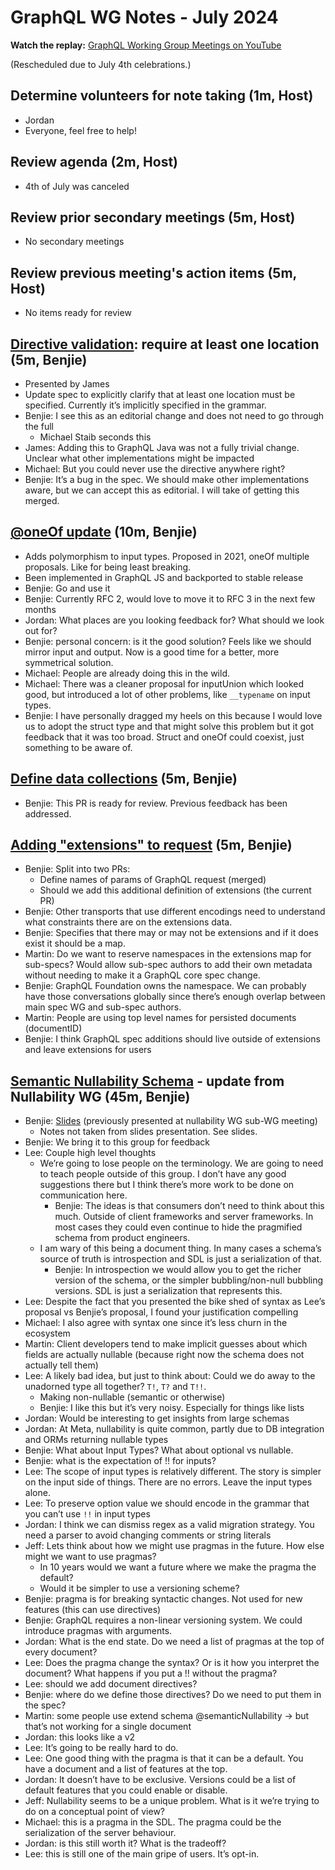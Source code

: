 # GraphQL WG Notes - July 2024

**Watch the replay:**
[GraphQL Working Group Meetings on YouTube](https://www.youtube.com/watch?v=1nl88fdbcVk&list=PLP1igyLx8foH30_sDnEZnxV_8pYW3SDtb)

<!-- The above is a specific link to this video; normally we would use this template instead:

**Watch the replays:**
[GraphQL Working Group Meetings on YouTube](https://www.youtube.com/playlist?list=PLP1igyLx8foH30_sDnEZnxV_8pYW3SDtb)

-->

(Rescheduled due to July 4th celebrations.)

## Determine volunteers for note taking (1m, Host)

- Jordan
- Everyone, feel free to help!

## Review agenda (2m, Host)

- 4th of July was canceled

## Review prior secondary meetings (5m, Host)

- No secondary meetings

## Review previous meeting's action items (5m, Host)

- No items ready for review

## [Directive validation](https://github.com/graphql/graphql-spec/pull/1089): require at least one location (5m, Benjie)

- Presented by James
- Update spec to explicitly clarify that at least one location must be
  specified. Currently it’s implicitly specified in the grammar.
- Benjie: I see this as an editorial change and does not need to go through the
  full
  - Michael Staib seconds this
- James: Adding this to GraphQL Java was not a fully trivial change. Unclear
  what other implementations might be impacted
- Michael: But you could never use the directive anywhere right?
- Benjie: It’s a bug in the spec. We should make other implementations aware,
  but we can accept this as editorial. I will take of getting this merged.

## [@oneOf update](https://github.com/graphql/graphql-spec/pull/825) (10m, Benjie)

- Adds polymorphism to input types. Proposed in 2021, oneOf multiple proposals.
  Like for being least breaking.
- Been implemented in GraphQL JS and backported to stable release
- Benjie: Go and use it
- Benjie: Currently RFC 2, would love to move it to RFC 3 in the next few months
- Jordan: What places are you looking feedback for? What should we look out for?
- Benjie: personal concern: is it the good solution? Feels like we should mirror
  input and output. Now is a good time for a better, more symmetrical solution.
- Michael: People are already doing this in the wild.
- Michael: There was a cleaner proposal for inputUnion which looked good, but
  introduced a lot of other problems, like `__typename` on input types.
- Benjie: I have personally dragged my heels on this because I would love us to
  adopt the struct type and that might solve this problem but it got feedback
  that it was too broad. Struct and oneOf could coexist, just something to be
  aware of.

## [Define data collections](https://github.com/graphql/graphql-spec/pull/1102) (5m, Benjie)

- Benjie: This PR is ready for review. Previous feedback has been addressed.

## [Adding "extensions" to request](https://github.com/graphql/graphql-spec/pull/976) (5m, Benjie)

- Benjie: Split into two PRs:
  - Define names of params of GraphQL request (merged)
  - Should we add this additional definition of extensions (the current PR)
- Benjie: Other transports that use different encodings need to understand what
  constraints there are on the extensions data.
- Benjie: Specifies that there may or may not be extensions and if it does exist
  it should be a map.
- Martin: Do we want to reserve namespaces in the extensions map for sub-specs?
  Would allow sub-spec authors to add their own metadata without needing to make
  it a GraphQL core spec change.
- Benjie: GraphQL Foundation owns the namespace. We can probably have those
  conversations globally since there’s enough overlap between main spec WG and
  sub-spec authors.
- Martin: People are using top level names for persisted documents (documentID)
- Benjie: I think GraphQL spec additions should live outside of extensions and
  leave extensions for users

## [Semantic Nullability Schema](https://github.com/graphql/nullability-wg/discussions/58) - update from Nullability WG (45m, Benjie)

- Benjie:
  [Slides](https://docs.google.com/presentation/d/e/2PACX-1vRlilp1jau8JytrSt4BSLPpublvAs2KJkeOrM_WJkW2QNoP6H2kg3ledFiknawU06nWQTLCAwdut7LZ/pub?start=false&loop=false&delayms=60000)
  (previously presented at nullability WG sub-WG meeting)
  - Notes not taken from slides presentation. See slides.
- Benjie: We bring it to this group for feedback
- Lee: Couple high level thoughts
  - We’re going to lose people on the terminology. We are going to need to teach
    people outside of this group. I don’t have any good suggestions there but I
    think there’s more work to be done on communication here.
    - Benjie: The ideas is that consumers don’t need to think about this much.
      Outside of client frameworks and server frameworks. In most cases they
      could even continue to hide the pragmified schema from product engineers.
  - I am wary of this being a document thing. In many cases a schema’s source of
    truth is introspection and SDL is just a serialization of that.
    - Benjie: In introspection we would allow you to get the richer version of
      the schema, or the simpler bubbling/non-null bubbling versions. SDL is
      just a serialization that represents this.
- Lee: Despite the fact that you presented the bike shed of syntax as Lee’s
  proposal vs Benjie’s proposal, I found your justification compelling
- Michael: I also agree with syntax one since it’s less churn in the ecosystem
- Martin: Client developers tend to make implicit guesses about which fields are
  actually nullable (because right now the schema does not actually tell them)
- Lee: A likely bad idea, but just to think about: Could we do away to the
  unadorned type all together? `T!`, `T?` and `T!!`.
  - Making non-nullable (semantic or otherwise)
  - Benjie: I like this but it’s very noisy. Especially for things like lists
- Jordan: Would be interesting to get insights from large schemas
- Jordan: At Meta, nullability is quite common, partly due to DB integration and
  ORMs returning nullable types
- Benjie: What about Input Types? What about optional vs nullable.
- Benjie: what is the expectation of !! for inputs?
- Lee: The scope of input types is relatively different. The story is simpler on
  the input side of things. There are no errors. Leave the input types alone.
- Lee: To preserve option value we should encode in the grammar that you can’t
  use `!!` in input types
- Jordan: I think we can dismiss regex as a valid migration strategy. You need a
  parser to avoid changing comments or string literals
- Jeff: Lets think about how we might use pragmas in the future. How else might
  we want to use pragmas?
  - In 10 years would we want a future where we make the pragma the default?
  - Would it be simpler to use a versioning scheme?
- Benjie: pragma is for breaking syntactic changes. Not used for new features
  (this can use directives)
- Benjie: GraphQL requires a non-linear versioning system. We could introduce
  pragmas with arguments.
- Jordan: What is the end state. Do we need a list of pragmas at the top of
  every document?
- Lee: Does the pragma change the syntax? Or is it how you interpret the
  document? What happens if you put a !! without the pragma?
- Lee: should we add document directives?
- Benjie: where do we define those directives? Do we need to put them in the
  spec?
- Martin: some people use extend schema @semanticNullability -> but that’s not
  working for a single document
- Jordan: this looks like a v2
- Lee: It’s going to be really hard to do.
- Lee: One good thing with the pragma is that it can be a default. You have a
  document and a list of features at the top.
- Jordan: It doesn’t have to be exclusive. Versions could be a list of default
  features that you could enable or disable.
- Jeff: Nullability seems to be a unique problem. What is it we’re trying to do
  on a conceptual point of view?
- Michael: this is a pragma in the SDL. The pragma could be the serialization of
  the server behaviour.
- Jordan: is this still worth it? What is the tradeoff?
- Lee: this is still one of the main gripe of users. It’s opt-in.
